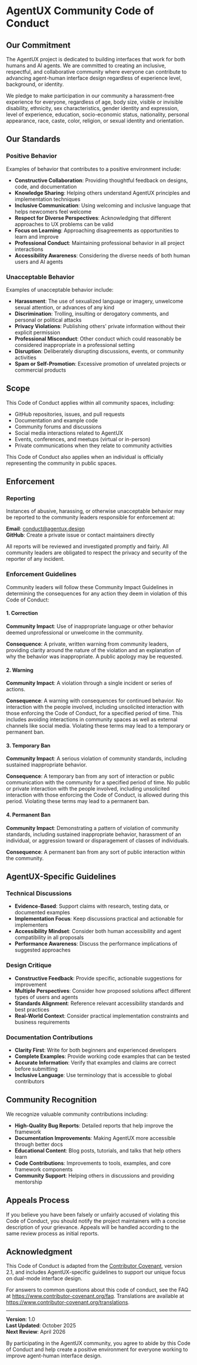 # AgentUX Community Code of Conduct

## Our Commitment

The AgentUX project is dedicated to building interfaces that work for both
humans and AI agents. We are committed to creating an inclusive, respectful, and
collaborative community where everyone can contribute to advancing agent-human
interface design regardless of experience level, background, or identity.

We pledge to make participation in our community a harassment-free experience
for everyone, regardless of age, body size, visible or invisible disability,
ethnicity, sex characteristics, gender identity and expression, level of
experience, education, socio-economic status, nationality, personal appearance,
race, caste, color, religion, or sexual identity and orientation.

## Our Standards

### Positive Behavior

Examples of behavior that contributes to a positive environment include:

- **Constructive Collaboration**: Providing thoughtful feedback on designs,
  code, and documentation
- **Knowledge Sharing**: Helping others understand AgentUX principles and
  implementation techniques
- **Inclusive Communication**: Using welcoming and inclusive language that helps
  newcomers feel welcome
- **Respect for Diverse Perspectives**: Acknowledging that different approaches
  to UX problems can be valid
- **Focus on Learning**: Approaching disagreements as opportunities to learn and
  improve
- **Professional Conduct**: Maintaining professional behavior in all project
  interactions
- **Accessibility Awareness**: Considering the diverse needs of both human users
  and AI agents

### Unacceptable Behavior

Examples of unacceptable behavior include:

- **Harassment**: The use of sexualized language or imagery, unwelcome sexual
  attention, or advances of any kind
- **Discrimination**: Trolling, insulting or derogatory comments, and personal
  or political attacks
- **Privacy Violations**: Publishing others' private information without their
  explicit permission
- **Professional Misconduct**: Other conduct which could reasonably be
  considered inappropriate in a professional setting
- **Disruption**: Deliberately disrupting discussions, events, or community
  activities
- **Spam or Self-Promotion**: Excessive promotion of unrelated projects or
  commercial products

## Scope

This Code of Conduct applies within all community spaces, including:

- GitHub repositories, issues, and pull requests
- Documentation and example code
- Community forums and discussions
- Social media interactions related to AgentUX
- Events, conferences, and meetups (virtual or in-person)
- Private communications when they relate to community activities

This Code of Conduct also applies when an individual is officially representing
the community in public spaces.

## Enforcement

### Reporting

Instances of abusive, harassing, or otherwise unacceptable behavior may be
reported to the community leaders responsible for enforcement at:

**Email**: conduct@agentux.design  
**GitHub**: Create a private issue or contact maintainers directly

All reports will be reviewed and investigated promptly and fairly. All community
leaders are obligated to respect the privacy and security of the reporter of any
incident.

### Enforcement Guidelines

Community leaders will follow these Community Impact Guidelines in determining
the consequences for any action they deem in violation of this Code of Conduct:

#### 1. Correction

**Community Impact**: Use of inappropriate language or other behavior deemed
unprofessional or unwelcome in the community.

**Consequence**: A private, written warning from community leaders, providing
clarity around the nature of the violation and an explanation of why the
behavior was inappropriate. A public apology may be requested.

#### 2. Warning

**Community Impact**: A violation through a single incident or series of
actions.

**Consequence**: A warning with consequences for continued behavior. No
interaction with the people involved, including unsolicited interaction with
those enforcing the Code of Conduct, for a specified period of time. This
includes avoiding interactions in community spaces as well as external channels
like social media. Violating these terms may lead to a temporary or permanent
ban.

#### 3. Temporary Ban

**Community Impact**: A serious violation of community standards, including
sustained inappropriate behavior.

**Consequence**: A temporary ban from any sort of interaction or public
communication with the community for a specified period of time. No public or
private interaction with the people involved, including unsolicited interaction
with those enforcing the Code of Conduct, is allowed during this period.
Violating these terms may lead to a permanent ban.

#### 4. Permanent Ban

**Community Impact**: Demonstrating a pattern of violation of community
standards, including sustained inappropriate behavior, harassment of an
individual, or aggression toward or disparagement of classes of individuals.

**Consequence**: A permanent ban from any sort of public interaction within the
community.

## AgentUX-Specific Guidelines

### Technical Discussions

- **Evidence-Based**: Support claims with research, testing data, or documented
  examples
- **Implementation Focus**: Keep discussions practical and actionable for
  implementers
- **Accessibility Mindset**: Consider both human accessibility and agent
  compatibility in all proposals
- **Performance Awareness**: Discuss the performance implications of suggested
  approaches

### Design Critique

- **Constructive Feedback**: Provide specific, actionable suggestions for
  improvement
- **Multiple Perspectives**: Consider how proposed solutions affect different
  types of users and agents
- **Standards Alignment**: Reference relevant accessibility standards and best
  practices
- **Real-World Context**: Consider practical implementation constraints and
  business requirements

### Documentation Contributions

- **Clarity First**: Write for both beginners and experienced developers
- **Complete Examples**: Provide working code examples that can be tested
- **Accurate Information**: Verify that examples and claims are correct before
  submitting
- **Inclusive Language**: Use terminology that is accessible to global
  contributors

## Community Recognition

We recognize valuable community contributions including:

- **High-Quality Bug Reports**: Detailed reports that help improve the framework
- **Documentation Improvements**: Making AgentUX more accessible through better
  docs
- **Educational Content**: Blog posts, tutorials, and talks that help others
  learn
- **Code Contributions**: Improvements to tools, examples, and core framework
  components
- **Community Support**: Helping others in discussions and providing mentorship

## Appeals Process

If you believe you have been falsely or unfairly accused of violating this Code
of Conduct, you should notify the project maintainers with a concise description
of your grievance. Appeals will be handled according to the same review process
as initial reports.

## Acknowledgment

This Code of Conduct is adapted from the
[Contributor Covenant](https://www.contributor-covenant.org/), version 2.1, and
includes AgentUX-specific guidelines to support our unique focus on dual-mode
interface design.

For answers to common questions about this code of conduct, see the FAQ at
https://www.contributor-covenant.org/faq. Translations are available at
https://www.contributor-covenant.org/translations.

---

**Version**: 1.0  
**Last Updated**: October 2025  
**Next Review**: April 2026

By participating in the AgentUX community, you agree to abide by this Code of
Conduct and help create a positive environment for everyone working to improve
agent-human interface design.
